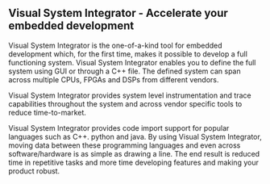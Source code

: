 ## Visual System Integrator - Accelerate your embedded development

Visual System Integrator is the one-of-a-kind tool for embedded development which, for the first time, makes it possible  to develop a full functioning system. Visual System Integrator enables you to define the full system using GUI or through a C++ file. The defined system can span across multiple CPUs, FPGAs and DSPs from different vendors. 

Visual System Integrator provides system level instrumentation and trace capabilities throughout the system and across vendor specific tools to reduce time-to-market.

Visual System Integrator provides code import support for popular languages such as C++. python and java. By using Visual System Integrator, moving data between these programming languages and even across software/hardware is as simple as drawing a line. The end result is reduced time in repetitive tasks and more time developing features and making your product robust.
